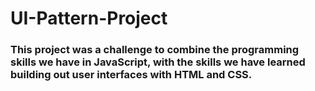 # UI-Pattern-Project
### This project was a challenge to combine the programming skills we have in JavaScript, with the skills we have learned building out user interfaces with HTML and CSS.

###
